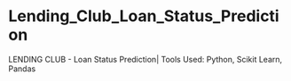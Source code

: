 # Lending_Club_Loan_Status_Prediction
LENDING CLUB - Loan Status Prediction| Tools Used: Python, Scikit Learn, Pandas
